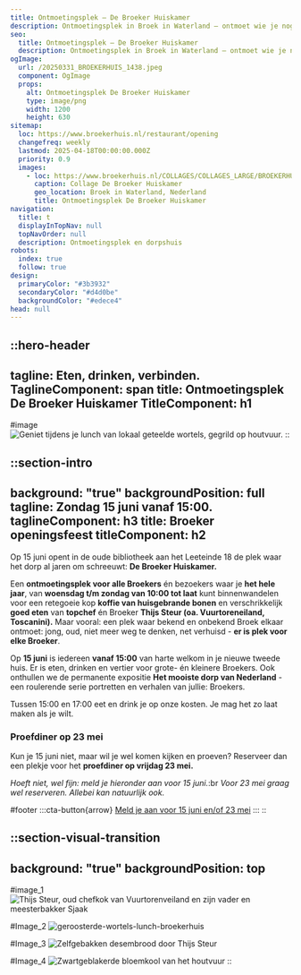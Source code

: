 ```yaml
---
title: Ontmoetingsplek – De Broeker Huiskamer
description: Ontmoetingsplek in Broek in Waterland – ontmoet wie je nog niet kende.
seo:
  title: Ontmoetingsplek – De Broeker Huiskamer
  description: Ontmoetingsplek in Broek in Waterland – ontmoet wie je nog niet kende
ogImage:
  url: /20250331_BROEKERHUIS_1438.jpeg
  component: OgImage
  props:
    alt: Ontmoetingsplek De Broeker Huiskamer
    type: image/png
    width: 1200
    height: 630
sitemap:
  loc: https://www.broekerhuis.nl/restaurant/opening
  changefreq: weekly
  lastmod: 2025-04-18T00:00:00.000Z
  priority: 0.9
  images:
    - loc: https://www.broekerhuis.nl/COLLAGES/COLLAGES_LARGE/BROEKERHUIS_COLLAGES.png
      caption: Collage De Broeker Huiskamer
      geo_location: Broek in Waterland, Nederland
      title: Ontmoetingsplek De Broeker Huiskamer
navigation:
  title: t
  displayInTopNav: null
  topNavOrder: null
  description: Ontmoetingsplek en dorpshuis
robots:
  index: true
  follow: true
design:
  primaryColor: "#3b3932"
  secondaryColor: "#d4d0be"
  backgroundColor: "#edece4"
head: null
---
```


::hero-header
---
tagline: Eten, drinken, verbinden.
TaglineComponent: span
title: Ontmoetingsplek De Broeker Huiskamer
TitleComponent: h1
---
#image
![Geniet tijdens je lunch van lokaal geteelde wortels, gegrild op houtvuur.](/20250331_BROEKERHUIS_1617.JPG)
::

::section-intro
---
background: "true"
backgroundPosition: full
tagline: Zondag 15 juni vanaf 15:00.
taglineComponent: h3
title: Broeker openingsfeest
titleComponent: h2
---
Op 15 juni opent in de oude bibliotheek aan het Leeteinde 18 de plek waar het dorp al jaren om schreeuwt: **De Broeker Huiskamer.**

Een **ontmoetingsplek voor alle Broekers** én bezoekers waar je **het hele jaar**, van **woensdag t/m zondag van 10:00 tot laat** kunt binnenwandelen voor een retegoeie kop **koffie van huisgebrande bonen** en verschrikkelijk **goed eten** van **topchef** én Broeker **Thijs Steur (oa. Vuurtoreneiland, Toscanini).** Maar vooral: een plek waar bekend en onbekend Broek elkaar ontmoet: jong, oud, niet meer weg te denken, net verhuisd - **er is plek voor elke Broeker**.

Op **15 juni** is iedereen **vanaf 15:00** van harte welkom in je nieuwe tweede huis. Er is eten, drinken en vertier voor grote- én kleinere Broekers. Ook onthullen we de permanente expositie **Het mooiste dorp van Nederland** - een roulerende serie portretten en verhalen van jullie: Broekers.

Tussen 15:00 en 17:00 eet en drink je op onze kosten. Je mag het zo laat maken als je wilt.

### Proefdiner op 23 mei

Kun je 15 juni niet, maar wil je wel komen kijken en proeven? Reserveer dan een plekje voor het **proefdiner op vrijdag 23 mei.**

*Hoeft niet, wel fijn: meld je hieronder aan voor 15 juni.*:br *Voor 23 mei graag wel reserveren. Allebei kan natuurlijk ook.*

#footer
  :::cta-button{arrow}
  [Meld je aan voor 15 juni en/of 23 mei](/)
  :::
::

::section-visual-transition
---
background: "true"
backgroundPosition: top
---
#image_1
![Thijs Steur, oud chefkok van Vuurtorenveiland en zijn vader en meesterbakker Sjaak](/20250331_BROEKERHUIS_0609.JPG)

#Image_2
![geroosterde-wortels-lunch-broekerhuis](/geroosterde-wortels-lunch-broekerhuis.JPG)

#Image_3
![Zelfgebakken desembrood door Thijs Steur](/20250310_BROEKERHUIS_TUINZAAL_060.JPG)

#Image_4
![Zwartgeblakerde bloemkool van het houtvuur](/bloemkool-van-de-bbq-de-broeker-huiskamer-restaurant.JPG)
::
